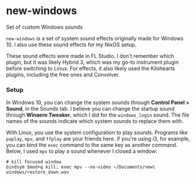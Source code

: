# new-windows
Set of custom Windows sounds

`new-windows` is a set of system sound effects originally made for Windows 10. I also use these sound effects for my NixOS setup.

These sound effects were made in FL Studio. I don't remember which plugin, but it was likely Hybrid 3, which was my go-to instrument plugin before switching to Linux. For effects, it also likely used the Kilohearts plugins, including the free ones and Convolver.

### Setup
In Windows 10, you can change the system sounds through **Control Panel > Sound**, in the Sounds tab. I believe you can change the startup sound through **Winaero Tweaker**, which I did for the `windows_login` sound. The file names of the sounds indicate which system sounds to replace them with.

With Linux, you use the system configuration to play sounds. Programs like `paplay`, `mpv`, and `ffplay` are your friends here. If you're using i3, for example, you can bind the `exec` command to the same key as another command. Below, I used `mpv` to play a sound whenever I closed a window:

```
# kill focused window
bindsym $mod+q kill; exec mpv --no-video ~/Documents/new\ windows/restore_down.wav
```

